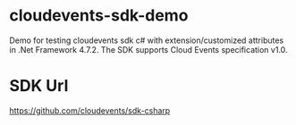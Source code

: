 # cloudevents-sdk-demo
Demo for testing cloudevents sdk c# with extension/customized attributes in .Net Framework 4.7.2.
The SDK supports Cloud Events specification v1.0.

# SDK Url
https://github.com/cloudevents/sdk-csharp
